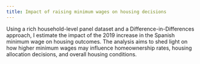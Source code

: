 ```yaml
---
title: Impact of raising minimum wages on housing decisions
---
```


Using a rich household-level panel dataset and a Difference-in-Differences approach, I estimate the impact of the 2019 increase in the Spanish minimum wage on housing outcomes. The analysis aims to shed light on how higher minimum wages may influence homeownership rates, housing allocation decisions, and overall housing conditions.
<!--more-->
